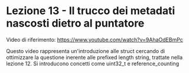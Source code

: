 # Lezione 13 - Il trucco dei metadati nascosti dietro al puntatore
Video di riferimento: https://www.youtube.com/watch?v=9AhaOdEBmPc

Questo video rappresenta un'introduzione alle struct cercando di ottimizzare la questione inerente alle prefixed length string, trattate nella lezione 12. 
Si introducono concetti come uint32_t e reference_counting
